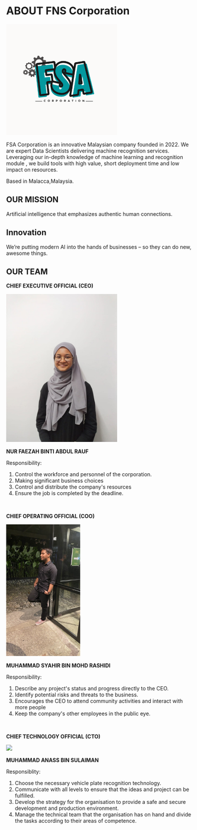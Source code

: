 # ABOUT FNS Corporation 

<img src="assets/FSA_logo.png" width="300" height="auto" />

FSA Corporation is an innovative Malaysian company founded in 2022. We are expert Data Scientists delivering machine recognition services. Leveraging our in-depth knowledge of machine learning and recognition module , we build tools with high value, short deployment time and low impact on resources.

Based in Malacca,Malaysia. 

## OUR MISSION
Artificial intelligence that emphasizes authentic human connections.

## Innovation
We’re putting modern AI into the hands of businesses – so they can do new, awesome things.

## OUR TEAM
**CHIEF EXECUTIVE OFFICIAL (CEO)**

<img src="assets/Faezah.jpeg" width="300" height="auto" />

**NUR FAEZAH BINTI ABDUL RAUF**

Responsibility:
1. Control the workforce and personnel of the corporation.
2. Making significant business choices
3. Control and distribute the company's resources
4. Ensure the job is completed by the deadline.

<br>

**CHIEF OPERATING OFFICIAL (COO)**

<img src="assets/Syahir.jpg" width="200" height="auto" />

**MUHAMMAD SYAHIR BIN MOHD RASHIDI**

Responsibility:
1. Describe any project's status and progress directly to the CEO.
2. Identify potential risks and threats to the business.
3. Encourages the CEO to attend community activities and interact with more people
4. Keep the company's other employees in the public eye.

<br>

**CHIEF TECHNOLOGY OFFICIAL (CTO)**

<img src="assets/tlh.jpeg" width="200" height="auto" />

**MUHAMMAD ANASS BIN SULAIMAN**

Responsiblity:
1. Choose the necessary vehicle plate recognition technology.
2. Communicate with all levels to ensure that the ideas and project can be fulfilled. 
3. Develop the strategy for the organisation to provide a safe and secure development and production environment.
4. Manage the technical team that the organisation has on hand and divide the tasks according to their areas of competence.


<br>
